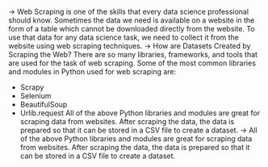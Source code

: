 -> Web Scraping is one of the skills that every data science professional should know. Sometimes the data we need is available on a website in the form of a table which cannot be downloaded directly from the website. To use that data for any data science task, we need to collect it from the website using web scraping techniques.
-> How are Datasets Created by Scraping the Web?
There are so many libraries, frameworks, and tools that are used for the task of web scraping. Some of the most common libraries and modules in Python used for web scraping are:

- Scrapy
- Selenium
- BeautifulSoup
- Urlib.request
All of the above Python libraries and modules are great for scraping data from websites. After scraping the data, the data is prepared so that it can be stored in a CSV file to create a dataset.
-> All of the above Python libraries and modules are great for scraping data from websites. After scraping the data, the data is prepared so that it can be stored in a CSV file to create a dataset.
